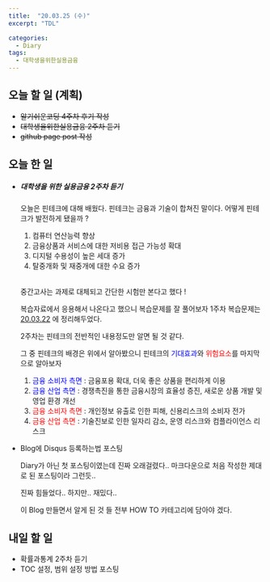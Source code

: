 ```yaml
---
title:  "20.03.25 (수)"
excerpt: "TDL"

categories:
  - Diary
tags:
  - 대학생을위한실용금융
---
```


## 오늘 할 일 (계획)

- ~~알기쉬운코딩 4주차 후기 작성~~
- ~~대학생을위한실용금융 2주차 듣기~~
- ~~github page post 작성~~



## 오늘 한 일

- ##### 대학생을 위한 실용금융 2주차 듣기

  오늘은 핀테크에 대해 배웠다. 핀테크는 금융과 기술이 합쳐진 말이다. 어떻게  핀테크가 발전하게 됐을까 ?

  1. 컴퓨터 연산능력 향상
  2. 금융상품과 서비스에 대한 저비용 접근 가능성 확대
  3. 디지털 수용성이 높은 세대 증가
  4. 탈중개화 및 재중개에 대한 수요 증가

  <br>

  중간고사는 과제로 대체되고 간단한 시험만 본다고 했다 !

  복습자료에서 응용해서 나온다고 했으니 복습문제를 잘 풀어보자 1주차 복습문제는 [20.03.22](https://nam-ki-bok.github.io/diary/200322TDL/) 에 정리해두었다.

  2주차는 핀테크의 전반적인 내용정도만 알면 될 것 같다.

  그 중 핀테크의 배경은 위에서 알아봤으니 핀테크의 <span style="color: blue">기대효과</span>와 <span style="color: red">위험요소</span>를 마지막으로 알아보자

  1. <span style="color: blue">금융 소비자 측면</span> : 금융포용 확대, 더욱 좋은 상품을 편리하게 이용
  2. <span style="color: blue">금융 산업 측면</span> : 경쟁촉진을 통한 금융시장의 효율성 증진, 새로운 상품 개발 및 영업 환경 개선
  3. <span style="color: red">금융 소비자 측면</span> : 개인정보 유출로 인한 피해, 신용리스크의 소비자 전가
  4. <span style="color: red">금융 산업 측면</span> : 기술진보로 인한 일자리 감소, 운영 리스크와 컴플라이언스 리스크

- Blog에 Disqus 등록하는법 포스팅

  Diary가 아닌 첫 포스팅이였는데 진짜 오래걸렸다.. 마크다운으로 처음 작성한 제대로 된 포스팅이라 그런듯..

  진짜 힘들었다.. 하지만.. 재밌다..

  이 Blog 만들면서 알게 된 것 들 전부 HOW TO 카테고리에 담아야 겠다.

  

## 내일 할 일

- 확률과통계 2주차 듣기
- TOC 설정, 범위 설정 방법 포스팅

